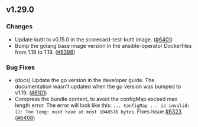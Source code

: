 ## v1.29.0

### Changes

- Update kuttl to v0.15.0 in the scorecard-test-kuttl image. ([#6401](https://github.com/operator-framework/operator-sdk/pull/6401))
- Bump the golang base image version in the ansible-operator Dockerfiles from 1.18 to 1.19. ([#6398](https://github.com/operator-framework/operator-sdk/pull/6398))

### Bug Fixes

- (docs) Update the go version in the developer guide.  The documentation wasn't updated when the go version was bumped to v1.19. ([#6101](https://github.com/operator-framework/operator-sdk/pull/6101))
- Compress the bundle content, to avoid the configMap exceed max length error. The error will look like this: 
`... ConfigMap ... is invalid: []: Too long: must have at most 1048576 bytes`.
Fixes issue [#6323](https://github.com/operator-framework/operator-sdk/issues/6323). ([#6408](https://github.com/operator-framework/operator-sdk/pull/6408))
